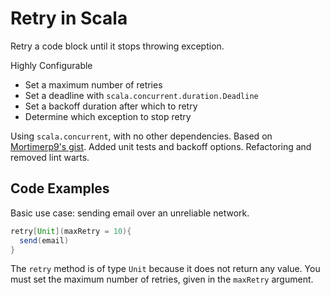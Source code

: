 # Retry in Scala
Retry a code block until it stops throwing exception.

Highly Configurable
- Set a maximum number of retries
- Set a deadline with `scala.concurrent.duration.Deadline`
- Set a backoff duration after which to retry
- Determine which exception to stop retry

Using `scala.concurrent`, with no other dependencies. Based on [Mortimerp9's gist](https://gist.github.com/Mortimerp9/5430595). Added unit tests and backoff options. Refactoring and removed lint warts.

## Code Examples

Basic use case: sending email over an unreliable network. 
```scala
retry[Unit](maxRetry = 10){
  send(email)
}
```
The `retry` method is of type `Unit` because it does not return any value. You must set the maximum number of retries, given in the `maxRetry` argument.
